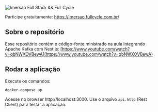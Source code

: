 ![Imersão Full Stack && Full Cycle](https://events-fullcycle.s3.amazonaws.com/events-fullcycle/static/site/img/grupo_4417.png)

Participe gratuitamente: https://imersao.fullcycle.com.br/

## Sobre o repositório
Esse repositório contém o código-fonte ministrado na aula Integrando Apache Kafka com Nest.js: [https://www.youtube.com/watch?v=qbNWXOVBewA](https://www.youtube.com/watch?v=qbNWXOVBewA)

## Rodar a aplicação

Execute os comandos:

```bash
docker-compose up
```

Acesse no browser http://localhost:3000. Use o arquivo `api.http` (Rest Client) para testar a aplicação.
